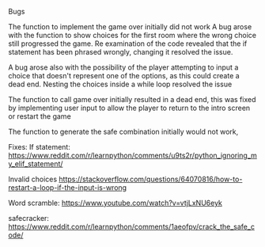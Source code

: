 Bugs

The function to implement the game over initially did not work
A bug arose with the function to show choices for the first room where the wrong choice still progressed the game. Re examination of the code revealed that the if statement has been phrased wrongly, changing it resolved the issue. 

A bug arose also with the possibility of the player attempting to input a choice that doesn't represent one of the options, as this could create a dead end. Nesting the choices inside a while loop resolved the issue

The function to call game over initially resulted in a dead end, this was fixed by implementing user input to allow the player to return to the intro screen or restart the game

The function to generate the safe combination initially would not work, 

Fixes:
If statement:
https://www.reddit.com/r/learnpython/comments/u9ts2r/python_ignoring_my_elif_statement/

Invalid choices
https://stackoverflow.com/questions/64070816/how-to-restart-a-loop-if-the-input-is-wrong

Word scramble:
https://www.youtube.com/watch?v=vtjLxNU6eyk

safecracker:
https://www.reddit.com/r/learnpython/comments/1aeofpv/crack_the_safe_code/
